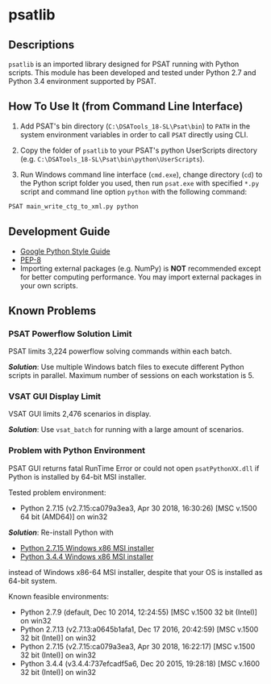 # psatlib

## Descriptions

`psatlib` is an imported library designed for PSAT running with Python scripts. This module has been developed and tested under Python 2.7 and Python 3.4 environment supported by PSAT.

## How To Use It (from Command Line Interface)

1. Add PSAT's bin directory (`C:\DSATools_18-SL\Psat\bin`) to `PATH` in the system environment variables in order to call `PSAT` directly using CLI.

2. Copy the folder of `psatlib` to your PSAT's python UserScripts directory (e.g. `C:\DSATools_18-SL\Psat\bin\python\UserScripts`).

3. Run Windows command line interface (`cmd.exe`), change directory (`cd`) to the Python script folder you used, then run `psat.exe` with specified `*.py` script and command line option `python` with the following command:

```sh
PSAT main_write_ctg_to_xml.py python
```


## Development Guide

* [Google Python Style Guide](https://google.github.io/styleguide/pyguide.html)
* [PEP-8](https://www.python.org/dev/peps/pep-0008/)
* Importing external packages (e.g. NumPy) is **NOT** recommended except for better computing performance. You may import external packages in your own scripts.

## Known Problems

### PSAT Powerflow Solution Limit

PSAT limits 3,224 powerflow solving commands within each batch.

***Solution***: Use multiple Windows batch files to execute different Python scripts in parallel. Maximum number of sessions on each workstation is 5.

### VSAT GUI Display Limit

VSAT GUI limits 2,476 scenarios in display.

***Solution***: Use `vsat_batch` for running with a large amount of scenarios.


### Problem with Python Environment

PSAT GUI returns fatal RunTime Error or could not open `psatPythonXX.dll` if Python is installed by 64-bit MSI installer.

Tested problem environment:

* Python 2.7.15 (v2.7.15:ca079a3ea3, Apr 30 2018, 16:30:26) [MSC v.1500 64 bit (AMD64)] on win32

***Solution***: Re-install Python with

* [Python 2.7.15 Windows x86 MSI installer](https://www.python.org/ftp/python/2.7.15/python-2.7.15.msi) 
* [Python 3.4.4 Windows x86 MSI installer](https://www.python.org/ftp/python/3.4.4/python-3.4.4.msi)

instead of Windows x86-64 MSI installer, despite that your OS is installed as 64-bit system.

Known feasible environments:

* Python 2.7.9  (default, Dec 10 2014, 12:24:55) [MSC v.1500 32 bit (Intel)] on win32
* Python 2.7.13 (v2.7.13:a0645b1afa1, Dec 17 2016, 20:42:59) [MSC v.1500 32 bit (Intel)] on win32
* Python 2.7.15 (v2.7.15:ca079a3ea3, Apr 30 2018, 16:22:17) [MSC v.1500 32 bit (Intel)] on win32
* Python 3.4.4  (v3.4.4:737efcadf5a6, Dec 20 2015, 19:28:18) [MSC v.1600 32 bit (Intel)] on win32
